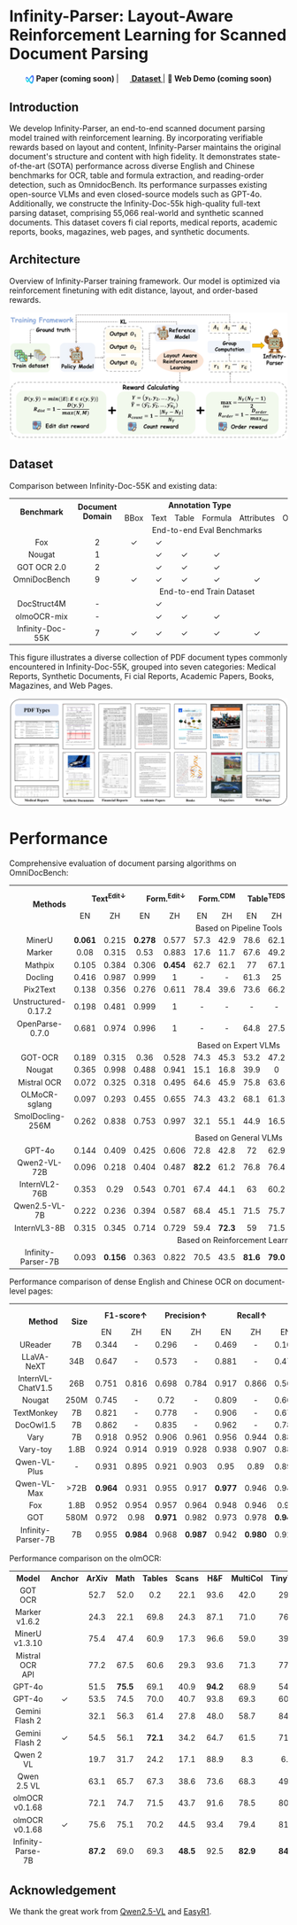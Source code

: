 # Infinity-Parser: Layout-Aware Reinforcement Learning for Scanned Document Parsing

<div align="center">
  <a><img src="assets/logo.png" height="16" width="16" style="vertical-align:middle"><b> Paper (coming soon) </b></a> | 
  <a href="https://huggingface.co/datasets/infly/Infinity-Doc-55K"><img src="https://huggingface.co/front/assets/huggingface_logo-noborder.svg" height="16" width="16" style="vertical-align:middle"><b> Dataset </b></a> | 
  <a>💬<b> Web Demo (coming soon) </b></a>
</div>

## Introduction

We develop Infinity-Parser, an end-to-end scanned document parsing model trained with reinforcement learning. By incorporating verifiable rewards based on layout and content, Infinity-Parser maintains the original document's structure and content with high fidelity. It demonstrates state-of-the-art (SOTA) performance across diverse English and Chinese benchmarks for OCR, table and formula extraction, and reading-order detection, such as  OmnidocBench. Its performance surpasses existing open-source VLMs and even closed-source models such as GPT-4o. Additionally, we constructe the Infinity-Doc-55k high-quality full-text parsing dataset, comprising 55,066 real-world and synthetic scanned documents. This dataset covers fi cial reports, medical reports, academic reports, books, magazines, web pages, and synthetic documents.

## Architecture

Overview of Infinity-Parser training framework. Our model is optimized via reinforcement finetuning with
edit distance, layout, and order-based rewards.

![image](assets/architecture.png)

## Dataset
Comparison between Infinity-Doc-55K and existing data:

<!DOCTYPE html>
<html>
<head>
    <meta charset="utf-8">
</head>
<body>
<table style="text-align:center;">
    <tr style="text-align: center;">
      <th rowspan="2">Benchmark</th>
      <th rowspan="2">Document Domain</th>
      <th colspan="5">Annotation Type</th>
      <th colspan="4">End-to-End Task</th>
      <th rowspan="2">Exactly Match</th>
    </tr>
    <tr style="text-align: center;">
      <td>BBox</td>
      <td>Text</td>
      <td>Table</td>
      <td>Formula</td>
      <td>Attributes</td>
      <td>OCR</td>
      <td>TR</td>
      <td>MFR</td>
      <td>ROD</td>
    </tr>
    <tr style="text-align: center;">
      <td colspan="12">End-to-end Eval Benchmarks</td>
    </tr>
    <tr style="text-align: center;">
      <td>Fox</td>
      <td>2</td>
      <td>✓</td>
      <td>✓</td>
      <td> </td>
      <td> </td>
      <td> </td>
      <td>✓</td>
      <td> </td>
      <td> </td>
      <td> </td>
      <td> </td>
    </tr>
    <tr style="text-align: center;">
      <td>Nougat</td>
      <td>1</td>
      <td> </td>
      <td>✓</td>
      <td>✓</td>
      <td>✓</td>
      <td> </td>
      <td>✓</td>
      <td>✓</td>
      <td>✓</td>
      <td> </td>
      <td> </td>
    </tr>
    <tr style="text-align: center;">
      <td>GOT OCR 2.0</td>
      <td>2</td>
      <td> </td>
      <td>✓</td>
      <td>✓</td>
      <td>✓</td>
      <td> </td>
      <td>✓</td>
      <td>✓</td>
      <td>✓</td>
      <td> </td>
      <td>✓</td>
    </tr>
    <tr style="text-align: center;">
      <td>OmniDocBench</td>
      <td>9</td>
      <td>✓</td>
      <td>✓</td>
      <td>✓</td>
      <td>✓</td>
      <td>✓</td>
      <td>✓</td>
      <td>✓</td>
      <td>✓</td>
      <td>✓</td>
      <td>✓</td>
    </tr>
    <tr style="text-align: center;">
      <td colspan="12">End-to-end Train Dataset</td>
    </tr>
    <tr style="text-align: center;">
      <td>DocStruct4M</td>
      <td>-</td>
      <td> </td>
      <td>✓</td>
      <td> </td>
      <td> </td>
      <td> </td>
      <td>✓</td>
      <td> </td>
      <td> </td>
      <td> </td>
      <td> </td>
    </tr>
    <tr style="text-align: center;">
      <td>olmoOCR-mix</td>
      <td>-</td>
      <td> </td>
      <td>✓</td>
      <td>✓</td>
      <td>✓</td>
      <td> </td>
      <td>✓</td>
      <td>✓</td>
      <td>✓</td>
      <td>✓</td>
      <td> </td>
    </tr>
    <tr style="text-align: center;">
      <td>Infinity-Doc-55K</td>
      <td>7</td>
      <td>✓</td>
      <td>✓</td>
      <td>✓</td>
      <td>✓</td>
      <td>✓</td>
      <td>✓</td>
      <td>✓</td>
      <td>✓</td>
      <td>✓</td>
      <td>✓</td>
    </tr>
</table>
</body>
</html>

This figure illustrates a diverse collection of PDF document types commonly encountered in Infinity-Doc-55K, grouped into seven categories: Medical Reports, Synthetic Documents, Fi cial Reports, Academic Papers, Books, Magazines, and Web Pages.

![image](assets/dataset_illustration.png)

# Performance

Comprehensive evaluation of document parsing algorithms on OmniDocBench:

<!DOCTYPE html>
<html>
<head>
    <meta charset="utf-8">
</head>
<body>
<table style="text-align:center;">
    <tr style="text-align: right;">
      <th rowspan="2">Methods</th>
      <th colspan="2">Text<sup>Edit↓</sup></th>
      <th colspan="2">Form.<sup>Edit↓</sup></th>
      <th colspan="2">Form.<sup>CDM</sup></th>
      <th colspan="2">Table<sup>TEDS</sup></th>
      <th colspan="2">Table<sup>Edit↓</sup></th>
      <th colspan="2">Read Order<sup>Edit↓</sup></th>
      <th colspan="2">Overall<sup>Edit↓</sup></th>
    </tr>
    <tr style="text-align: center;">
      <td>EN</td>
      <td>ZH</td>
      <td>EN</td>
      <td>ZH</td>
      <td>EN</td>
      <td>ZH</td>
      <td>EN</td>
      <td>ZH</td>
      <td>EN</td>
      <td>ZH</td>
      <td>EN</td>
      <td>ZH</td>
      <td>EN</td>
      <td>ZH</td>
    </tr>
    <tr style="text-align: center;">
      <td colspan="15">Based on Pipeline Tools</td>
    </tr>
    <tr style="text-align: center;">
      <td>MinerU</td>
      <td><b>0.061</b></td>
      <td>0.215</td>
      <td><b>0.278</b></td>
      <td>0.577</td>
      <td>57.3</td>
      <td>42.9</td>
      <td>78.6</td>
      <td>62.1</td>
      <td>0.18</td>
      <td>0.344</td>
      <td><b>0.079</b></td>
      <td>0.292</td>
      <td><b>0.15</b></td>
      <td>0.357</td>
    </tr>
    <tr style="text-align: center;">
      <td>Marker</td>
      <td>0.08</td>
      <td>0.315</td>
      <td>0.53</td>
      <td>0.883</td>
      <td>17.6</td>
      <td>11.7</td>
      <td>67.6</td>
      <td>49.2</td>
      <td>0.619</td>
      <td>0.685</td>
      <td>0.114</td>
      <td>0.34</td>
      <td>0.336</td>
      <td>0.556</td>
    </tr>
    <tr style="text-align: center;">
      <td>Mathpix</td>
      <td>0.105</td>
      <td>0.384</td>
      <td>0.306</td>
      <td><b>0.454</b></td>
      <td>62.7</td>
      <td>62.1</td>
      <td>77</td>
      <td>67.1</td>
      <td>0.243</td>
      <td>0.32</td>
      <td>0.108</td>
      <td>0.304</td>
      <td>0.191</td>
      <td>0.365</td>
    </tr>
    <tr style="text-align: center;">
      <td>Docling</td>
      <td>0.416</td>
      <td>0.987</td>
      <td>0.999</td>
      <td>1</td>
      <td>-</td>
      <td>-</td>
      <td>61.3</td>
      <td>25</td>
      <td>0.627</td>
      <td>0.81</td>
      <td>0.313</td>
      <td>0.837</td>
      <td>0.589</td>
      <td>0.909</td>
    </tr>
    <tr style="text-align: center;">
      <td>Pix2Text</td>
      <td>0.138</td>
      <td>0.356</td>
      <td>0.276</td>
      <td>0.611</td>
      <td>78.4</td>
      <td>39.6</td>
      <td>73.6</td>
      <td>66.2</td>
      <td>0.584</td>
      <td>0.645</td>
      <td>0.281</td>
      <td>0.499</td>
      <td>0.32</td>
      <td>0.528</td>
    </tr>
    <tr style="text-align: center;">
      <td>Unstructured-0.17.2</td>
      <td>0.198</td>
      <td>0.481</td>
      <td>0.999</td>
      <td>1</td>
      <td>-</td>
      <td>-</td>
      <td>-</td>
      <td>-</td>
      <td>1</td>
      <td>0.998</td>
      <td>0.145</td>
      <td>0.387</td>
      <td>0.586</td>
      <td>0.716</td>
    </tr>
    <tr style="text-align: center;">
      <td>OpenParse-0.7.0</td>
      <td>0.681</td>
      <td>0.974</td>
      <td>0.996</td>
      <td>1</td>
      <td>-</td>
      <td>-</td>
      <td>64.8</td>
      <td>27.5</td>
      <td>0.284</td>
      <td>0.639</td>
      <td>0.595</td>
      <td>0.641</td>
      <td>0.646</td>
      <td>0.814</td>
    </tr>
    <tr style="text-align: center;">
      <td colspan="15">Based on Expert VLMs</td>
    </tr>
    <tr style="text-align: center;">
      <td>GOT-OCR</td>
      <td>0.189</td>
      <td>0.315</td>
      <td>0.36</td>
      <td>0.528</td>
      <td>74.3</td>
      <td>45.3</td>
      <td>53.2</td>
      <td>47.2</td>
      <td>0.459</td>
      <td>0.52</td>
      <td>0.141</td>
      <td>0.28</td>
      <td>0.287</td>
      <td>0.411</td>
    </tr>
    <tr style="text-align: center;">
      <td>Nougat</td>
      <td>0.365</td>
      <td>0.998</td>
      <td>0.488</td>
      <td>0.941</td>
      <td>15.1</td>
      <td>16.8</td>
      <td>39.9</td>
      <td>0</td>
      <td>0.572</td>
      <td>1</td>
      <td>0.382</td>
      <td>0.954</td>
      <td>0.452</td>
      <td>0.973</td>
    </tr>
    <tr style="text-align: center;">
      <td>Mistral OCR</td>
      <td>0.072</td>
      <td>0.325</td>
      <td>0.318</td>
      <td>0.495</td>
      <td>64.6</td>
      <td>45.9</td>
      <td>75.8</td>
      <td>63.6</td>
      <td>0.6</td>
      <td>0.65</td>
      <td>0.083</td>
      <td>0.284</td>
      <td>0.268</td>
      <td>0.439</td>
    </tr>
    <tr style="text-align: center;">
      <td>OLMoCR-sglang</td>
      <td>0.097</td>
      <td>0.293</td>
      <td>0.455</td>
      <td>0.655</td>
      <td>74.3</td>
      <td>43.2</td>
      <td>68.1</td>
      <td>61.3</td>
      <td>0.608</td>
      <td>0.652</td>
      <td>0.145</td>
      <td>0.277</td>
      <td>0.326</td>
      <td>0.469</td>
    </tr>
    <tr style="text-align: center;">
      <td>SmolDocling-256M</td>
      <td>0.262</td>
      <td>0.838</td>
      <td>0.753</td>
      <td>0.997</td>
      <td>32.1</td>
      <td>55.1</td>
      <td>44.9</td>
      <td>16.5</td>
      <td>0.729</td>
      <td>0.907</td>
      <td>0.227</td>
      <td>0.522</td>
      <td>0.493</td>
      <td>0.816</td>
    </tr>
    <tr style="text-align: center;">
      <td colspan="15">Based on General VLMs</td>
    </tr>
    <tr style="text-align: center;">
      <td>GPT-4o</td>
      <td>0.144</td>
      <td>0.409</td>
      <td>0.425</td>
      <td>0.606</td>
      <td>72.8</td>
      <td>42.8</td>
      <td>72</td>
      <td>62.9</td>
      <td>0.234</td>
      <td>0.329</td>
      <td>0.128</td>
      <td>0.251</td>
      <td>0.233</td>
      <td>0.399</td>
    </tr>
    <tr style="text-align: center;">
      <td>Qwen2-VL-72B</td>
      <td>0.096</td>
      <td>0.218</td>
      <td>0.404</td>
      <td>0.487</td>
      <td><b>82.2</b></td>
      <td>61.2</td>
      <td>76.8</td>
      <td>76.4</td>
      <td>0.387</td>
      <td>0.408</td>
      <td>0.119</td>
      <td>0.193</td>
      <td>0.252</td>
      <td>0.327</td>
    </tr>
    <tr style="text-align: center;">
      <td>InternVL2-76B</td>
      <td>0.353</td>
      <td>0.29</td>
      <td>0.543</td>
      <td>0.701</td>
      <td>67.4</td>
      <td>44.1</td>
      <td>63</td>
      <td>60.2</td>
      <td>0.547</td>
      <td>0.555</td>
      <td>0.317</td>
      <td>0.228</td>
      <td>0.44</td>
      <td>0.443</td>
    </tr>
    <tr style="text-align: center;">
      <td>Qwen2.5-VL-7B</td>
      <td>0.222</td>
      <td>0.236</td>
      <td>0.394</td>
      <td>0.587</td>
      <td>68.4</td>
      <td>45.1</td>
      <td>71.5</td>
      <td>75.7</td>
      <td>0.465</td>
      <td>0.294</td>
      <td>0.246</td>
      <td>0.207</td>
      <td>0.332</td>
      <td>0.331</td>
    </tr>
    <tr style="text-align: center;">
      <td>InternVL3-8B</td>
      <td>0.315</td>
      <td>0.345</td>
      <td>0.714</td>
      <td>0.729</td>
      <td>59.4</td>
      <td><b>72.3</b></td>
      <td>59</td>
      <td>71.5</td>
      <td>0.352</td>
      <td>0.211</td>
      <td>0.324</td>
      <td>0.257</td>
      <td>0.426</td>
      <td>0.385</td>
    </tr>
    <tr style="text-align: center;">
      <td colspan="15">Based on Reinforcement Learning</td>
    </tr>
    <tr style="text-align: center;">
      <td>Infinity-Parser-7B</td>
      <td>0.093</td>
      <td><b>0.156</b></td>
      <td>0.363</td>
      <td>0.822</td>
      <td>70.5</td>
      <td>43.5</td>
      <td><b>81.6</b></td>
      <td><b>79.0</b></td>
      <td><b>0.142</b></td>
      <td><b>0.156</b></td>
      <td>0.126</td>
      <td><b>0.162</b></td>
      <td>0.181</td>
      <td><b>0.324</b></td>
    </tr>
</table>
</body>
</html>

Performance comparison of dense English and Chinese OCR on document-level pages:

<!DOCTYPE html>
<html>
<head>
    <meta charset="utf-8">
</head>
<body>
<table style="text-align:center;">
  <thead>
    <tr style="text-align: right;">
      <th rowspan="2">Method</th>
      <th rowspan="2">Size</th>
      <th colspan="2">F1-score↑</th>
      <th colspan="2">Precision↑</th>
      <th colspan="2">Recall↑</th>
      <th colspan="2">BLEU↑</th>
      <th colspan="2">METEOR↑</th>
      <th colspan="2">Edit Distance↓</th>
    </tr>
    <tr style="text-align: center;">
      <td>EN</td>
      <td>ZH</td>
      <td>EN</td>
      <td>ZH</td>
      <td>EN</td>
      <td>ZH</td>
      <td>EN</td>
      <td>ZH</td>
      <td>EN</td>
      <td>ZH</td>
      <td>EN</td>
      <td>ZH</td>
    </tr>
    <tr style="text-align: center;">
      <td>UReader</td>
      <td>7B</td>
      <td>0.344</td>
      <td>-</td>
      <td>0.296</td>
      <td>-</td>
      <td>0.469</td>
      <td>-</td>
      <td>0.103</td>
      <td>-</td>
      <td>0.287</td>
      <td>-</td>
      <td>0.718</td>
      <td>-</td>
    </tr>
    <tr style="text-align: center;">
      <td>LLaVA-NeXT</td>
      <td>34B</td>
      <td>0.647</td>
      <td>-</td>
      <td>0.573</td>
      <td>-</td>
      <td>0.881</td>
      <td>-</td>
      <td>0.478</td>
      <td>-</td>
      <td>0.582</td>
      <td>-</td>
      <td>0.43</td>
      <td>-</td>
    </tr>
    <tr style="text-align: center;">
      <td>InternVL-ChatV1.5</td>
      <td>26B</td>
      <td>0.751</td>
      <td>0.816</td>
      <td>0.698</td>
      <td>0.784</td>
      <td>0.917</td>
      <td>0.866</td>
      <td>0.568</td>
      <td>0.622</td>
      <td>0.663</td>
      <td>0.717</td>
      <td>0.393</td>
      <td>0.265</td>
    </tr>
    <tr style="text-align: center;">
      <td>Nougat</td>
      <td>250M</td>
      <td>0.745</td>
      <td>-</td>
      <td>0.72</td>
      <td>-</td>
      <td>0.809</td>
      <td>-</td>
      <td>0.665</td>
      <td>-</td>
      <td>0.761</td>
      <td>-</td>
      <td>0.255</td>
      <td>-</td>
    </tr>
    <tr style="text-align: center;">
      <td>TextMonkey</td>
      <td>7B</td>
      <td>0.821</td>
      <td>-</td>
      <td>0.778</td>
      <td>-</td>
      <td>0.906</td>
      <td>-</td>
      <td>0.671</td>
      <td>-</td>
      <td>0.762</td>
      <td>-</td>
      <td>0.265</td>
      <td>-</td>
    </tr>
    <tr style="text-align: center;">
      <td>DocOwl1.5</td>
      <td>7B</td>
      <td>0.862</td>
      <td>-</td>
      <td>0.835</td>
      <td>-</td>
      <td>0.962</td>
      <td>-</td>
      <td>0.788</td>
      <td>-</td>
      <td>0.858</td>
      <td>-</td>
      <td>0.258</td>
      <td>-</td>
    </tr>
    <tr style="text-align: center;">
      <td>Vary</td>
      <td>7B</td>
      <td>0.918</td>
      <td>0.952</td>
      <td>0.906</td>
      <td>0.961</td>
      <td>0.956</td>
      <td>0.944</td>
      <td>0.885</td>
      <td>0.754</td>
      <td>0.926</td>
      <td>0.873</td>
      <td>0.092</td>
      <td>0.113</td>
    </tr>
    <tr style="text-align: center;">
      <td>Vary-toy</td>
      <td>1.8B</td>
      <td>0.924</td>
      <td>0.914</td>
      <td>0.919</td>
      <td>0.928</td>
      <td>0.938</td>
      <td>0.907</td>
      <td>0.889</td>
      <td>0.718</td>
      <td>0.929</td>
      <td>0.832</td>
      <td>0.082</td>
      <td>0.142</td>
    </tr>
    <tr style="text-align: center;">
      <td>Qwen-VL-Plus</td>
      <td>-</td>
      <td>0.931</td>
      <td>0.895</td>
      <td>0.921</td>
      <td>0.903</td>
      <td>0.95</td>
      <td>0.89</td>
      <td>0.893</td>
      <td>0.684</td>
      <td>0.936</td>
      <td>0.828</td>
      <td>0.096</td>
      <td>0.121</td>
    </tr>
    <tr style="text-align: center;">
      <td>Qwen-VL-Max</td>
      <td>&gt;72B</td>
      <td><b>0.964</b></td>
      <td>0.931</td>
      <td>0.955</td>
      <td>0.917</td>
      <td><b>0.977</b></td>
      <td>0.946</td>
      <td>0.942</td>
      <td>0.756</td>
      <td><b>0.971</b></td>
      <td>0.885</td>
      <td>0.057</td>
      <td>0.091</td>
    </tr>
    <tr style="text-align: center;">
      <td>Fox</td>
      <td>1.8B</td>
      <td>0.952</td>
      <td>0.954</td>
      <td>0.957</td>
      <td>0.964</td>
      <td>0.948</td>
      <td>0.946</td>
      <td>0.93</td>
      <td>0.842</td>
      <td>0.954</td>
      <td>0.908</td>
      <td>0.046</td>
      <td>0.061</td>
    </tr>
    <tr style="text-align: center;">
      <td>GOT</td>
      <td>580M</td>
      <td>0.972</td>
      <td>0.98</td>
      <td><b>0.971</b></td>
      <td>0.982</td>
      <td>0.973</td>
      <td>0.978</td>
      <td><b>0.947</b></td>
      <td>0.878</td>
      <td>0.958</td>
      <td>0.939</td>
      <td>0.035</td>
      <td>0.038</td>
    </tr>
    <tr style="text-align: center;">
      <td>Infinity-Parser-7B</td>
      <td>7B</td>
      <td>0.955</td>
      <td><b>0.984</b></td>
      <td>0.968</td>
      <td><b>0.987</b></td>
      <td>0.942</td>
      <td><b>0.980</b></td>
      <td>0.923</td>
      <td><b>0.952</b></td>
      <td>0.950</td>
      <td><b>0.974</b></td>
      <td><b>0.023</b></td>
      <td><b>0.017</b></td>
    </tr>
</table>
</body>
</html>

Performance comparison on the olmOCR:

<!DOCTYPE html>
<html>
<head>
    <meta charset="utf-8">
</head>
<body>
<table style="text-align:center;">
  <thead>
    <tr style="text-align: center;">
      <th>Model</th>
      <th>Anchor</th>
      <th>ArXiv</th>
      <th>Math</th>
      <th>Tables</th>
      <th>Scans</th>
      <th>H&amp;F</th>
      <th>MultiCol</th>
      <th>TinyText</th>
      <th>Base</th>
      <th>Overall</th>
    </tr>
    <tr style="text-align: center;">
      <td>GOT OCR</td>
      <td> </td>
      <td>52.7</td>
      <td>52.0</td>
      <td>0.2</td>
      <td>22.1</td>
      <td>93.6</td>
      <td>42.0</td>
      <td>29.9</td>
      <td>94.0</td>
      <td>48.3</td>
    </tr>
    <tr style="text-align: center;">
      <td>Marker v1.6.2</td>
      <td> </td>
      <td>24.3</td>
      <td>22.1</td>
      <td>69.8</td>
      <td>24.3</td>
      <td>87.1</td>
      <td>71.0</td>
      <td>76.9</td>
      <td>99.5</td>
      <td>59.4</td>
    </tr>
    <tr style="text-align: center;">
      <td>MinerU v1.3.10</td>
      <td> </td>
      <td>75.4</td>
      <td>47.4</td>
      <td>60.9</td>
      <td>17.3</td>
      <td>96.6</td>
      <td>59.0</td>
      <td>39.1</td>
      <td>96.6</td>
      <td>61.5</td>
    </tr>
    <tr style="text-align: center;">
      <td>Mistral OCR API</td>
      <td> </td>
      <td>77.2</td>
      <td>67.5</td>
      <td>60.6</td>
      <td>29.3</td>
      <td>93.6</td>
      <td>71.3</td>
      <td>77.1</td>
      <td><b>99.4</b></td>
      <td>72.0</td>
    </tr>
    <tr style="text-align: center;">
      <td>GPT-4o</td>
      <td> </td>
      <td>51.5</td>
      <td><b>75.5</b></td>
      <td>69.1</td>
      <td>40.9</td>
      <td><b>94.2</b></td>
      <td>68.9</td>
      <td>54.1</td>
      <td>96.7</td>
      <td>68.9</td>
    </tr>
    <tr style="text-align: center;">
      <td>GPT-4o</td>
      <td>✓</td>
      <td>53.5</td>
      <td>74.5</td>
      <td>70.0</td>
      <td>40.7</td>
      <td>93.8</td>
      <td>69.3</td>
      <td>60.6</td>
      <td>96.8</td>
      <td>69.9</td>
    </tr>
    <tr style="text-align: center;">
      <td>Gemini Flash 2</td>
      <td> </td>
      <td>32.1</td>
      <td>56.3</td>
      <td>61.4</td>
      <td>27.8</td>
      <td>48.0</td>
      <td>58.7</td>
      <td>84.4</td>
      <td>94.0</td>
      <td>57.8</td>
    </tr>
    <tr style="text-align: center;">
      <td>Gemini Flash 2</td>
      <td>✓</td>
      <td>54.5</td>
      <td>56.1</td>
      <td><b>72.1</b></td>
      <td>34.2</td>
      <td>64.7</td>
      <td>61.5</td>
      <td>71.5</td>
      <td>95.6</td>
      <td>63.8</td>
    </tr>
    <tr style="text-align: center;">
      <td>Qwen 2 VL</td>
      <td> </td>
      <td>19.7</td>
      <td>31.7</td>
      <td>24.2</td>
      <td>17.1</td>
      <td>88.9</td>
      <td>8.3</td>
      <td>6.8</td>
      <td>55.5</td>
      <td>31.5</td>
    </tr>
    <tr style="text-align: center;">
      <td>Qwen 2.5 VL</td>
      <td> </td>
      <td>63.1</td>
      <td>65.7</td>
      <td>67.3</td>
      <td>38.6</td>
      <td>73.6</td>
      <td>68.3</td>
      <td>49.1</td>
      <td>98.3</td>
      <td>65.5</td>
    </tr>
    <tr style="text-align: center;">
      <td>olmOCR v0.1.68</td>
      <td> </td>
      <td>72.1</td>
      <td>74.7</td>
      <td>71.5</td>
      <td>43.7</td>
      <td>91.6</td>
      <td>78.5</td>
      <td>80.5</td>
      <td>98.1</td>
      <td>76.3</td>
    </tr>
    <tr style="text-align: center;">
      <td>olmOCR v0.1.68</td>
      <td>✓</td>
      <td>75.6</td>
      <td>75.1</td>
      <td>70.2</td>
      <td>44.5</td>
      <td>93.4</td>
      <td>79.4</td>
      <td>81.7</td>
      <td>99.0</td>
      <td>77.4</td>
    </tr>
    <tr style="text-align: center;">
      <td>Infinity-Parse-7B</td>
      <td> </td>
      <td><b>87.2</b></td>
      <td>69.0</td>
      <td>69.3</td>
      <td><b>48.5</b></td>
      <td>92.5</td>
      <td><b>82.9</b></td>
      <td><b>84.6</b></td>
      <td>98.9</td>
      <td><b>79.1</b></td>
    </tr>
</table>
</body>
</html>

## Acknowledgement

We thank the great work from [Qwen2.5-VL](https://github.com/QwenLM/Qwen2.5-VL) and [EasyR1](https://github.com/hiyouga/EasyR1).
